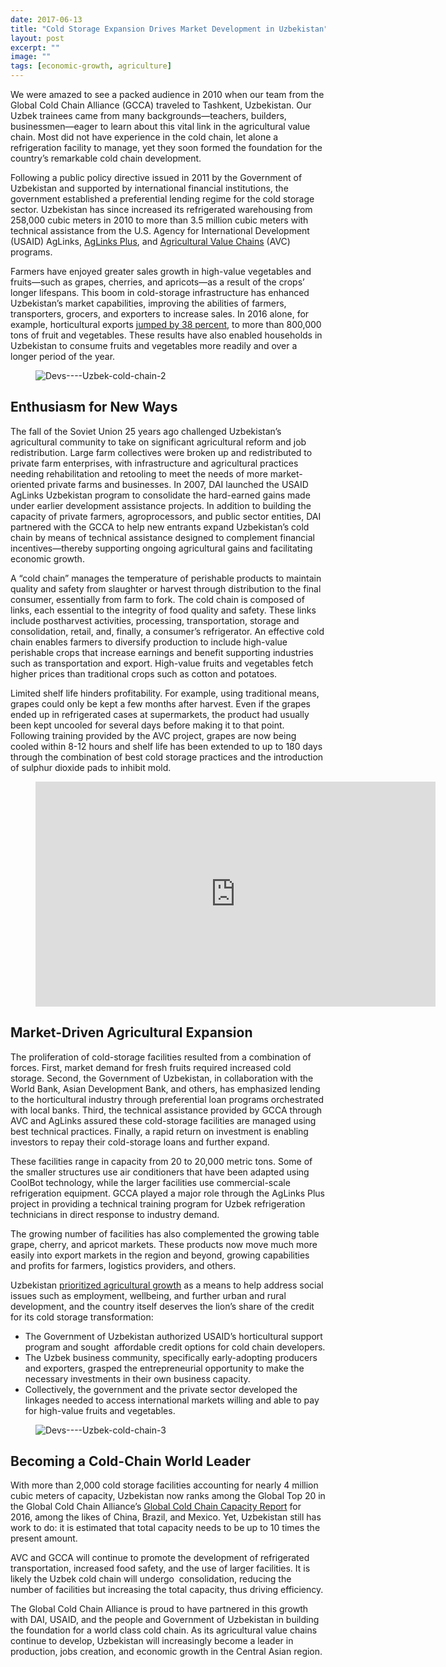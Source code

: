 ```yaml
---
date: 2017-06-13
title: "Cold Storage Expansion Drives Market Development in Uzbekistan"
layout: post
excerpt: ""
image: ""
tags: [economic-growth, agriculture]
---
```

<p>We were amazed to see a packed audience in 2010 when our team from the Global Cold Chain Alliance (GCCA) traveled to Tashkent, Uzbekistan. Our Uzbek trainees came from many backgrounds—teachers, builders, businessmen—eager to learn about this vital link in the agricultural value chain. Most did not have experience in the cold chain, let alone a refrigeration facility to manage, yet they soon formed the foundation for the country’s remarkable cold chain development.</p><p>Following a public policy directive issued in 2011 by the Government of Uzbekistan and supported by international financial institutions, the government established a preferential lending regime for the cold storage sector. Uzbekistan has since increased its refrigerated warehousing from 258,000 cubic meters in 2010 to more than 3.5 million cubic meters with technical assistance from the U.S. Agency for International Development (USAID) AgLinks, <a href="https://www.dai.com/our-work/projects/uzbekistan-aglinks-plus">AgLinks Plus</a>, and <a href="https://www.dai.com/our-work/projects/uzbekistan-usaid-agricultural-value-chain-activity-uzbekistan-uzbekistan-avc">Agricultural Value Chains</a> (AVC) programs.</p><p>Farmers have enjoyed greater sales growth in high-value vegetables and fruits—such as grapes, cherries, and apricots—as a result of the crops’ longer lifespans. This boom in cold-storage infrastructure has enhanced Uzbekistan’s market capabilities, improving the abilities of farmers, transporters, grocers, and exporters to increase sales. In 2016 alone, for example, horticultural exports <a href="http://www.eurofresh-distribution.com/news/uzbekistan-increases-its-horticultural-exports">jumped by 38 percent</a>, to more than 800,000 tons of fruit and vegetables. These results have also enabled households in Uzbekistan to consume fruits and vegetables more readily and over a longer period of the year.</p><figure class="kg-card kg-image-card"><img src="https://pubs.ghost.io/uploads/Devs----Uzbek-cold-chain-2.jpg" class="kg-image" alt="Devs----Uzbek-cold-chain-2" loading="lazy"></figure><h2 id="enthusiasm-for-new-ways">Enthusiasm for New Ways</h2><p>The fall of the Soviet Union 25 years ago challenged Uzbekistan’s agricultural community to take on significant agricultural reform and job redistribution. Large farm collectives were broken up and redistributed to private farm enterprises, with infrastructure and agricultural practices needing rehabilitation and retooling to meet the needs of more market-oriented private farms and businesses. In 2007, DAI launched the USAID AgLinks Uzbekistan program to consolidate the hard-earned gains made under earlier development assistance projects. In addition to building the capacity of private farmers, agroprocessors, and public sector entities, DAI partnered with the GCCA to help new entrants expand Uzbekistan’s cold chain by means of technical assistance designed to complement financial incentives—thereby supporting ongoing agricultural gains and facilitating economic growth.</p><p>A “cold chain” manages the temperature of perishable products to maintain quality and safety from slaughter or harvest through distribution to the final consumer, essentially from farm to fork. The cold chain is composed of links, each essential to the integrity of food quality and safety. These links include postharvest activities, processing, transportation, storage and consolidation, retail, and, finally, a consumer’s refrigerator. An effective cold chain enables farmers to diversify production to include high-value perishable crops that increase earnings and benefit supporting industries such as transportation and export. High-value fruits and vegetables fetch higher prices than traditional crops such as cotton and potatoes.</p><p>Limited shelf life hinders profitability. For example, using traditional means, grapes could only be kept a few months after harvest. Even if the grapes ended up in refrigerated cases at supermarkets, the product had usually been kept uncooled for several days before making it to that point. Following training provided by the AVC project, grapes are now being cooled within 8-12 hours and shelf life has been extended to up to 180 days through the combination of best cold storage practices and the introduction of sulphur dioxide pads to inhibit mold.</p><figure class="kg-card kg-embed-card"><iframe src="https://player.vimeo.com/video/210491523" width="640" height="360" frameborder="0" webkitallowfullscreen="" mozallowfullscreen="" allowfullscreen=""></iframe></figure><h2 id="market-driven-agricultural-expansion">Market-Driven Agricultural Expansion</h2><p>The proliferation of cold-storage facilities resulted from a combination of forces. First, market demand for fresh fruits required increased cold storage. Second, the Government of Uzbekistan, in collaboration with the World Bank, Asian Development Bank, and others, has emphasized lending to the horticultural industry through preferential loan programs orchestrated with local banks. Third, the technical assistance provided by GCCA through AVC and AgLinks assured these cold-storage facilities are managed using best technical practices. Finally, a rapid return on investment is enabling investors to repay their cold-storage loans and further expand.</p><p>These facilities range in capacity from 20 to 20,000 metric tons. Some of the smaller structures use air conditioners that have been adapted using CoolBot technology, while the larger facilities use commercial-scale refrigeration equipment. GCCA played a major role through the AgLinks Plus project in providing a technical training program for Uzbek refrigeration technicians in direct response to industry demand.</p><p>The growing number of facilities has also complemented the growing table grape, cherry, and apricot markets. These products now move much more easily into export markets in the region and beyond, growing capabilities and profits for farmers, logistics providers, and others.</p><p>Uzbekistan <a href="https://www.un.int/uzbekistan/news/uzbek-agriculture-progress-and-achievements#">prioritized agricultural growth</a> as a means to help address social issues such as employment, wellbeing, and further urban and rural development, and the country itself deserves the lion’s share of the credit for its cold storage transformation:</p><ul><li>The Government of Uzbekistan authorized USAID’s horticultural support program and sought  affordable credit options for cold chain developers.</li><li>The Uzbek business community, specifically early-adopting producers and exporters, grasped the entrepreneurial opportunity to make the necessary investments in their own business capacity.</li><li>Collectively, the government and the private sector developed the linkages needed to access international markets willing and able to pay for high-value fruits and vegetables.</li></ul><figure class="kg-card kg-image-card"><img src="https://pubs.ghost.io/uploads/Devs----Uzbek-cold-chain-3.jpg" class="kg-image" alt="Devs----Uzbek-cold-chain-3" loading="lazy"></figure><h2 id="becoming-a-cold-chain-world-leader">Becoming a Cold-Chain World Leader</h2><p>With more than 2,000 cold storage facilities accounting for nearly 4 million cubic meters of capacity, Uzbekistan now ranks among the Global Top 20 in the Global Cold Chain Alliance’s <a href="http://www.gcca.org/resources/publications/white-papers-reports/global-cold-storage-capacity/">Global Cold Chain Capacity Report</a> for 2016, among the likes of China, Brazil, and Mexico. Yet, Uzbekistan still has work to do: it is estimated that total capacity needs to be up to 10 times the present amount.</p><p>AVC and GCCA will continue to promote the development of refrigerated transportation, increased food safety, and the use of larger facilities. It is likely the Uzbek cold chain will undergo  consolidation, reducing the number of facilities but increasing the total capacity, thus driving efficiency.</p><p>The Global Cold Chain Alliance is proud to have partnered in this growth with DAI, USAID, and the people and Government of Uzbekistan in building the foundation for a world class cold chain. As its agricultural value chains continue to develop, Uzbekistan will increasingly become a leader in production, jobs creation, and economic growth in the Central Asian region.</p>
  